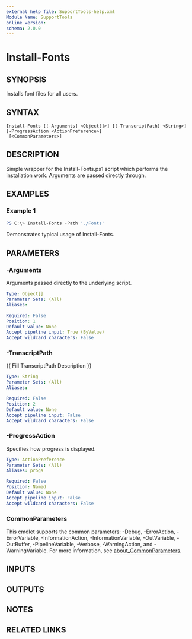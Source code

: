 ```yaml
---
external help file: SupportTools-help.xml
Module Name: SupportTools
online version:
schema: 2.0.0
---
```


# Install-Fonts

## SYNOPSIS
Installs font files for all users.

## SYNTAX

```
Install-Fonts [[-Arguments] <Object[]>] [[-TranscriptPath] <String>] [-ProgressAction <ActionPreference>]
 [<CommonParameters>]
```

## DESCRIPTION
Simple wrapper for the Install-Fonts.ps1 script which performs the
installation work.
Arguments are passed directly through.

## EXAMPLES

### Example 1
```powershell
PS C:\> Install-Fonts -Path './Fonts'
```

Demonstrates typical usage of Install-Fonts.

## PARAMETERS

### -Arguments
Arguments passed directly to the underlying script.

```yaml
Type: Object[]
Parameter Sets: (All)
Aliases:

Required: False
Position: 1
Default value: None
Accept pipeline input: True (ByValue)
Accept wildcard characters: False
```

### -TranscriptPath
{{ Fill TranscriptPath Description }}

```yaml
Type: String
Parameter Sets: (All)
Aliases:

Required: False
Position: 2
Default value: None
Accept pipeline input: False
Accept wildcard characters: False
```

### -ProgressAction
Specifies how progress is displayed.

```yaml
Type: ActionPreference
Parameter Sets: (All)
Aliases: proga

Required: False
Position: Named
Default value: None
Accept pipeline input: False
Accept wildcard characters: False
```

### CommonParameters
This cmdlet supports the common parameters: -Debug, -ErrorAction, -ErrorVariable, -InformationAction, -InformationVariable, -OutVariable, -OutBuffer, -PipelineVariable, -Verbose, -WarningAction, and -WarningVariable. For more information, see [about_CommonParameters](http://go.microsoft.com/fwlink/?LinkID=113216).

## INPUTS

## OUTPUTS

## NOTES

## RELATED LINKS
